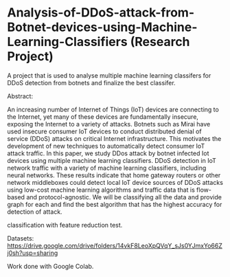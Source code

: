 # Analysis-of-DDoS-attack-from-Botnet-devices-using-Machine-Learning-Classifiers (Research Project)
A project that is used to analyse multiple machine learning classifers for DDoS detection from botnets and finalize the best classifer.

Abstract:

An increasing number of Internet of Things (IoT) devices are connecting to the Internet, yet many of these devices are fundamentally insecure, exposing the Internet to a variety of attacks.
Botnets such as Mirai have used insecure consumer IoT devices to conduct distributed denial of service (DDoS) attacks on critical Internet infrastructure. This motivates the development of new techniques to automatically detect consumer IoT attack traffic. In this paper, we study DDos attack by botnet infected Iot devices using multiple machine learning classifiers.
DDoS detection in IoT network traffic with a variety of machine learning classifiers, including neural networks. These results indicate that home gateway routers or other network middleboxes could detect local IoT device sources of DDoS attacks using low-cost machine learning algorithms and traffic data that is flow-based and protocol-agnostic. We will be classifying all the data and provide graph for each and find the best algorithm that has the highest accuracy for detection of attack.

classification with feature reduction test.

Datasets: https://drive.google.com/drive/folders/14vkF8LeoXpQVqY_sJs0YJmxYo66Zj0sh?usp=sharing

Work done with Google Colab. 
